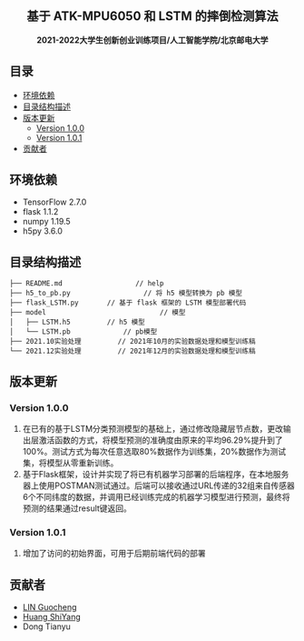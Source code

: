 <h2 align="center"> 基于 ATK-MPU6050 和 LSTM 的摔倒检测算法 </h2>
<p align="center"><b>2021-2022大学生创新创业训练项目/人工智能学院/北京邮电大学</b></p>


## 目录

- [环境依赖](#环境依赖)
- [目录结构描述](#目录结构描述)
- [版本更新](#版本更新)
	- [Version 1.0.0](#Version1.0.0)
	- [Version 1.0.1](#Version1.0.1)
- [贡献者](#贡献者)





## 环境依赖

- TensorFlow 2.7.0
- flask 1.1.2
- numpy 1.19.5
- h5py 3.6.0

## 目录结构描述

```
├── README.md                  // help
├── h5_to_pb.py                  // 将 h5 模型转换为 pb 模型
├── flask_LSTM.py 		// 基于 flask 框架的 LSTM 模型部署代码
├── model                            // 模型
│   ├── LSTM.h5 	 	// h5 模型
│   └── LSTM.pb 	        // pb模型
├── 2021.10实验处理         // 2021年10月的实验数据处理和模型训练稿
└── 2021.12实验处理         // 2021年12月的实验数据处理和模型训练稿
```

## 版本更新

### Version 1.0.0

1. 在已有的基于LSTM分类预测模型的基础上，通过修改隐藏层节点数，更改输出层激活函数的方式，将模型预测的准确度由原来的平均96.29%提升到了100%。测试方式为每次任意选取80%数据作为训练集，20%数据作为测试集，将模型从零重新训练。
2. 基于Flask框架，设计并实现了将已有机器学习部署的后端程序，在本地服务器上使用POSTMAN测试通过。后端可以接收通过URL传递的32组来自传感器6个不同纬度的数据，并调用已经训练完成的机器学习模型进行预测，最终将预测的结果通过result键返回。

### Version 1.0.1 
1. 增加了访问的初始界面，可用于后期前端代码的部署

## 贡献者
- [LIN Guocheng](https://github.com/lgc0208)
- [Huang ShiYang](https://github.com/moontree613)
- Dong Tianyu
